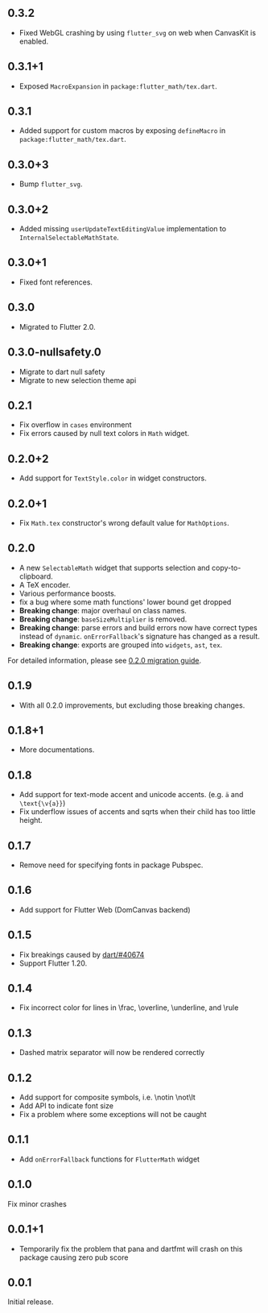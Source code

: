 ## 0.3.2

* Fixed WebGL crashing by using `flutter_svg` on web when CanvasKit is enabled.

## 0.3.1+1

* Exposed `MacroExpansion` in `package:flutter_math/tex.dart`.

## 0.3.1

* Added support for custom macros by exposing `defineMacro` in `package:flutter_math/tex.dart`.

## 0.3.0+3

* Bump `flutter_svg`.

## 0.3.0+2

* Added missing `userUpdateTextEditingValue` implementation
  to `InternalSelectableMathState`.

## 0.3.0+1

* Fixed font references.

## 0.3.0

* Migrated to Flutter 2.0.

## 0.3.0-nullsafety.0

* Migrate to dart null safety
* Migrate to new selection theme api

## 0.2.1

* Fix overflow in `cases` environment
* Fix errors caused by null text colors in `Math` widget.

## 0.2.0+2

* Add support for `TextStyle.color` in widget constructors.

## 0.2.0+1

* Fix `Math.tex` constructor's wrong default value for `MathOptions`.

## 0.2.0

* A new `SelectableMath` widget that supports selection and copy-to-clipboard.
* A TeX encoder.
* Various performance boosts.
* fix a bug where some math functions' lower bound get dropped
* **Breaking change**: major overhaul on class names.
* **Breaking change**: `baseSizeMultiplier` is removed.
* **Breaking change**: parse errors and build errors now have correct types instead of `dynamic`. 
  `onErrorFallback`'s signature has changed as a result.
* **Breaking change**: exports are grouped into `widgets`, `ast`, `tex`.

For detailed information, please see [0.2.0 migration guide](doc/migration.0.2.0.md).

## 0.1.9

* With all 0.2.0 improvements, but excluding those breaking changes.

## 0.1.8+1

* More documentations.

## 0.1.8

* Add support for text-mode accent and unicode accents. (e.g. `ä` and `\text{\v{a}}`)
* Fix underflow issues of accents and sqrts when their child has too little height.

## 0.1.7

* Remove need for specifying fonts in package Pubspec.

## 0.1.6

* Add support for Flutter Web (DomCanvas backend)

## 0.1.5

* Fix breakings caused by [dart/#40674](https://github.com/dart-lang/sdk/issues/40674)
* Support Flutter 1.20.

## 0.1.4

* Fix incorrect color for lines in \frac, \overline, \underline, and \rule

## 0.1.3

* Dashed matrix separator will now be rendered correctly

## 0.1.2

* Add support for composite symbols, i.e. \notin \not\lt
* Add API to indicate font size
* Fix a problem where some exceptions will not be caught

## 0.1.1

* Add `onErrorFallback` functions for `FlutterMath` widget

## 0.1.0

Fix minor crashes

## 0.0.1+1
 
* Temporarily fix the problem that pana and dartfmt will crash on this package causing zero pub score

## 0.0.1 

Initial release.
